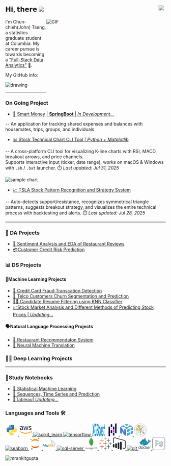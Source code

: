 ## 𝗛𝗶, 𝘁𝗵𝗲𝗿𝗲 <img src="https://media.giphy.com/media/hvRJCLFzcasrR4ia7z/giphy.gif" width="2.5%"/> [<img align="right" src="https://raw.githubusercontent.com/peterthehan/peterthehan/master/assets/linkedin.svg" width="22px"/>](https://www.linkedin.com/in/chunchieh-t/)



<img align="right" alt="GIF" src="https://github.com/abhisheknaiidu/abhisheknaiidu/blob/master/code.gif?raw=true" width="375" height="240" />

I'm Chun-chieh(John) Tseng, a statistics graduate student at Columbia. My career pursue is towards becoming a ["Full-Stack Data Analytics"](https://towardsdatascience.com/why-i-choose-full-stack-data-analytics-as-my-career-path-d7b3986e0285) 💪.

My GitHub info:

<img src="https://github-readme-stats.vercel.app/api?username=ghjohntseng&count_private=true&show_icons=true&theme=tokyonight" alt="drawing" width="350"/>


---

### On Going Project
- [🧾 Smart Money | **SpringBoot** | *In Development...*](https://github.com/ghjohntseng/Bill_Split)

-- An application for tracking shared expenses and balances with housemates, trips, groups, and individuals

- [📊 Stock Technical Chart CLI Tool | *Python + Matplotlib*](https://github.com/ghjohntseng/stock-tech-analyzer)

-- A cross-platform CLI tool for visualizing K-line charts with RSI, MACD, breakout arrows, and price channels.  
Supports interactive input (ticker, date range), works on macOS & Windows with `.sh` / `.bat` launcher.   ⏱️ *Last updated: Jul 31, 2025*

![sample chart](https://raw.githubusercontent.com/ghjohntseng/stock-tech-analyzer/main/sample_chart.png)

- [📈 TSLA Stock Pattern Recognition and Strategy System](https://github.com/ghjohntseng/TSLA-Stock-Anaylsis)
  
-- Auto-detects support/resistance, recognizes symmetrical triangle patterns, suggests breakout strategy, and visualizes the entire technical process with backtesting and alerts.
  ⏱️ *Last updated: Jul 28, 2025*


---
### 📇 DA Projects
- [🥘 Sentiment Analysis and EDA of Restaurant Reviews](https://github.com/ghjohntseng/Restaurant-Recommendation-System/blob/main/Restaurant_Recommendation_System.ipynb)
- [💳Customer Credit Risk Prediction](https://github.com/ghjohntseng/Customer_Credit_Risk_Prediction/blob/main/Customer_Credit_Risk_Prediction.ipynb)


### :bar_chart: DS Projects
#### 🤖Machine Learning Projects
- [🏦 Credit Card Fraud Transcation Detection](https://github.com/ghjohntseng/Credit-Card-Fraud-Transaction/blob/main/Credit%20Card%20Fraud%20Transaction%20report.pdf)
- [📲 Telco Customers Churn Segmentation and Prediction](https://github.com/ghjohntseng/Telco-Customers-Churn-Segmentation-and-Prediction/blob/main/Telco%20Customers%20Churn%20Segmentation%20and%20Prediction.ipynb)
- [🧑‍💼 Candidate Resume Filtering using KNN Classifier](https://github.com/ghjohntseng/Candidate-Resume-Filtering-using-KNN-Classifier/blob/main/Candidate_Resume_Filtering_using_KNN_Classifier.ipynb)
- [📈Stock Market Analysis and Different Methods of Predicting Stock Prices | *Updating...*]()

#### 🗣Natural Language Processing Projects
- [🥘 Restaurant Recommendaton System](https://github.com/ghjohntseng/Restaurant-Recommendation-System/blob/main/Restaurant_recommendation_system_ds.ipynb)
- [🧠 Neural Machine Translation](https://github.com/ghjohntseng/Neural-Translation-Machine-from-ZH-to-EN/blob/main/NMT_Microblog_ZH_to_EN_Bi_GRU_%2B_Attention_%2B_Fasttext_word_embedding_%2B_k_Beam_search_%2B_BLEU_score_40_epochs.ipynb)

### 🧙‍♂️ Deep Learning Projects

---

### 📔Study Notebooks
- [📓 Statistical Machine Learning](https://github.com/ghjohntseng/Statistical-Machine-Learning-Notebook.git)
- [📓 Sequences, Time Series and Prediction](https://github.com/ghjohntseng/Time-Series-Analysis-in-Python)
- [🎨Tableau| *Updating...*]()

<h3 align="left">Languages and Tools 🛠️ </h3>
<p align="left"> 
<a href="https://www.python.org" target="_blank"> <img src="https://raw.githubusercontent.com/devicons/devicon/master/icons/python/python-original.svg" alt="python" width="40" height="40"/> </a>
<a href="https://aws.amazon.com" target="_blank" rel="noreferrer"> <img src="https://raw.githubusercontent.com/devicons/devicon/master/icons/amazonwebservices/amazonwebservices-original-wordmark.svg" alt="aws" width="40" height="40"/> </a> 
<a href="https://scikit-learn.org/" target="_blank"> <img src="https://upload.wikimedia.org/wikipedia/commons/0/05/Scikit_learn_logo_small.svg" alt="scikit_learn" width="40" height="40"/> 
<a href="https://www.tensorflow.org" target="_blank"> <img src="https://www.vectorlogo.zone/logos/tensorflow/tensorflow-icon.svg" alt="tensorflow" width="40" height="40"/> </a>
<img src="https://raw.githubusercontent.com/mrankitgupta/mrankitgupta/9f33e6e4da32dfc8aad7dd2d290ac64e0836394b/images/xgboost_logo.svg" alt="XGBoost" width="40" height="40"/>
<a href="https://pandas.pydata.org/" target="_blank" rel="noreferrer"> <img src="https://raw.githubusercontent.com/devicons/devicon/2ae2a900d2f041da66e950e4d48052658d850630/icons/pandas/pandas-original.svg" alt="pandas" width="40" height="40"/> </a> 
<a href="https://numpy.org/" target="_blank" rel="noreferrer"> <img src="https://raw.githubusercontent.com/mrankitgupta/mrankitgupta/2a582d085b324cff4917325112229027309ecae3/Numpy-logo.svg" alt="numpy" width="40" height="40"/> </a> 
<a href="https://matplotlib.org/" target="_blank" rel="noreferrer"> <img src="https://raw.githubusercontent.com/mrankitgupta/mrankitgupta/1331979c3208a15be2c2a6177ffc38ced3d6b434/Matplotlib_icon.svg" alt="matplotlib" width="40" height="40"/> </a> 
<a href="https://seaborn.pydata.org" target="_blank" rel="noreferrer"> <img src="https://seaborn.pydata.org/_images/logo-mark-lightbg.svg" alt="seaborn" width="40" height="40"/> </a>
<a href="https://jupyter.org/" target="_blank" rel="noreferrer"> <img src="https://github.com/mrankitgupta/mrankitgupta/blob/main/images/icons8-jupyter.svg" alt="jupyter" width="40" height="40"/> </a>
<a href="https://www.mysql.com/" target="_blank"> <img src="https://raw.githubusercontent.com/devicons/devicon/master/icons/mysql/mysql-original-wordmark.svg" alt="mysql" width="40" height="40"/> </a>
<a href="https://www.microsoft.com/en-us/sql-server" target="_blank"> <img src="https://www.svgrepo.com/show/303229/microsoft-sql-server-logo.svg" alt="sql-server" width="40" height="40"/> </a> 
<a href="https://www.mongodb.com/" target="_blank" rel="noreferrer"> <img src="https://raw.githubusercontent.com/devicons/devicon/master/icons/mongodb/mongodb-original-wordmark.svg" alt="mongodb" width="40" height="40"/> </a>
<a href="https://www.tableau.com/" target="_blank" rel="noreferrer"> <img src="https://raw.githubusercontent.com/mrankitgupta/mrankitgupta/a768d6bf0a001f03327578ae12f8867e4056cbaf/tableau-software.svg" alt="tableau" width="40" height="40"/> </a>
<a href="https://powerbi.microsoft.com/en-us/" target="_blank" rel="noreferrer"> <img src="https://raw.githubusercontent.com/mrankitgupta/mrankitgupta/a768d6bf0a001f03327578ae12f8867e4056cbaf/power-bi.svg" alt="powerbi" width="40" height="40"/> </a>
<a href="https://git-scm.com/" target="_blank"> <img src="https://www.vectorlogo.zone/logos/git-scm/git-scm-icon.svg" alt="git" width="40" height="40"/>
<a href="https://www.docker.com/" target="_blank"> <img src="https://raw.githubusercontent.com/devicons/devicon/master/icons/docker/docker-original-wordmark.svg" alt="docker" width="40" height="40"/>
<a href="https://instagram.com/Lens_Killer_Ankit" target="_blank" rel="noreferrer"> <img src="https://raw.githubusercontent.com/devicons/devicon/master/icons/photoshop/photoshop-line.svg" alt="photoshop" width="40" height="40"/> </a>   
<p align="left"> <img src="https://komarev.com/ghpvc/?username=ghjohntseng&label=Profile%20views&color=0e75b6&style=flat" alt="mrankitgupta" /> </p>


  
